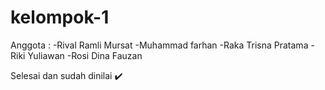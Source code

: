 # kelompok-1

Anggota : 
-Rival Ramli Mursat
-Muhammad farhan
-Raka Trisna Pratama
-Riki Yuliawan
-Rosi Dina Fauzan




Selesai dan sudah dinilai :heavy_check_mark:

